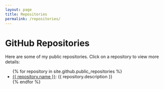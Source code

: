 ```yaml
---
layout: page
title: Repositories
permalink: /repositories/
---
```


# GitHub Repositories

Here are some of my public repositories. Click on a repository to view more details:

<ul>
  {% for repository in site.github.public_repositories %}
    <li><a href="{{ repository.html_url }}">{{ repository.name }}</a>: {{ repository.description }}</li>
  {% endfor %}
</ul>